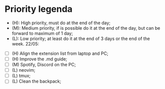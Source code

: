 # Priority legenda
- (H): High priority, must do at the end of the day;
- (M): Medium priority, if is possible do it at the end of the day, but can be forward to maximum of 1 day;
- (L): Low priority; at least do it at the end of 3 days or the end of the week.
22/05:
- [ ] (H) Align the extension list from laptop and PC;
- [ ] (H) Improve the .md guide;
- [ ] (M) Spotify, Discord on the PC;
- [ ] (L) neovim;
- [ ] (L) tmux;
- [ ] (L) Clean the backpack;